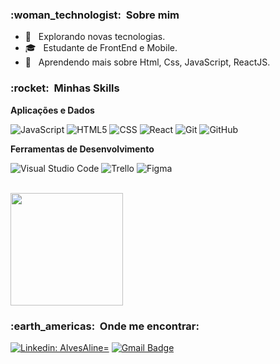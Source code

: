 
<h3> :woman_technologist: &nbsp;Sobre mim </h3>

- 🤔 &nbsp; Explorando novas tecnologias.
- 🎓 &nbsp; Estudante de  FrontEnd e Mobile.
- 🌱 &nbsp; Aprendendo mais sobre Html, Css, JavaScript, ReactJS.

<h3> :rocket: &nbsp;Minhas Skills </h3>

**Aplicações e Dados**

  
  
  ![JavaScript](https://img.shields.io/badge/-JavaScript-333333?style=flat&logo=javascript)
  ![HTML5](https://img.shields.io/badge/-HTML5-333333?style=flat&logo=HTML5)
  ![CSS](https://img.shields.io/badge/-CSS-333333?style=flat&logo=CSS3&logoColor=1572B6)
  ![React](https://img.shields.io/badge/-React-333333?style=flat&logo=react)
  ![Git](https://img.shields.io/badge/-Git-333333?style=flat&logo=git)
  ![GitHub](https://img.shields.io/badge/-GitHub-333333?style=flat&logo=github)
  

**Ferramentas de Desenvolvimento**

  ![Visual Studio Code](https://img.shields.io/badge/-Visual%20Studio%20Code-333333?style=flat&logo=visual-studio-code&logoColor=007ACC)
  ![Trello](https://img.shields.io/badge/-Trello-333333?style=flat&logo=trello&logoColor=007ACC)
  ![Figma](https://img.shields.io/badge/-Figma-333333?style=flat&logo=figma&logoColor=007ACC)
 
<br/>

<a href="https://github.com/AlvesAline">
  <img height="180em" src="https://github-readme-stats.vercel.app/api?username=AlvesAline&theme=dracula&show_icons=true" />
</a>

<br/>

<h3> :earth_americas: &nbsp;Onde me encontrar: </h3> 

[![Linkedin: AlvesAline=](https://img.shields.io/badge/-AlineAlves-blue?style=flat-square&logo=Linkedin&logoColor=white&link=https://www.linkedin.com/in/aline-alves-dias/)](https://www.linkedin.com/in/aline-alves-dias/)
[![Gmail Badge](https://img.shields.io/badge/-alvesalone22@gmail.com-006bed?style=flat-square&logo=Gmail&logoColor=white&link=mailto:SEU-EMAIL)](mailto:alvesalone22@gmail.com)

